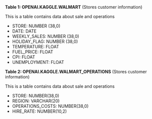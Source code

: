 **Table 1: OPENAI.KAGGLE.WALMART** (Stores customer information)

This is a table contains data about sale and operations

- STORE: NUMBER (38,0)
- DATE: DATE
- WEEKLY_SALES: NUMBER (38,0)
- HOLIDAY_FLAG: NUMBER (38,0)
- TEMPERATURE: FLOAT
- FUEL_PRICE: FLOAT
- CPI: FLOAT
- UNEMPLOYMENT: FLOAT

**Table 2: OPENAI.KAGGLE.WALMART_OPERATIONS** (Stores customer information)

This is a table contains data about sale and operations

- STORE: NUMBER(38,0)
- REGION: VARCHAR(20)
- OPERATIONS_COSTS: NUMBER(38,0)
- HIRE_RATE: NUMBER(10,2)